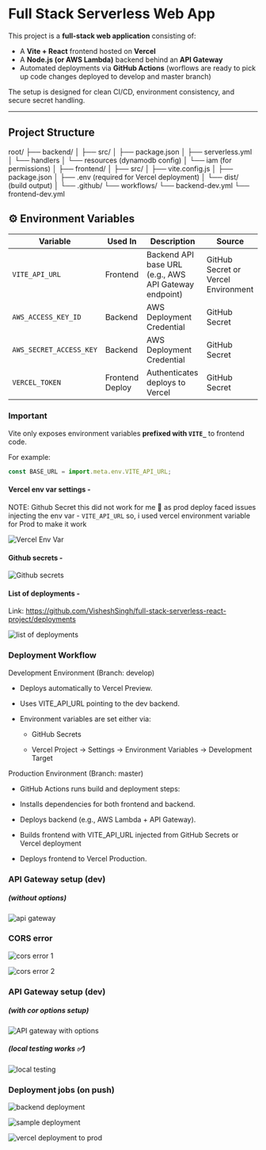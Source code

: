 # Full Stack Serverless Web App

This project is a **full-stack web application** consisting of:

- A **Vite + React** frontend hosted on **Vercel**
- A **Node.js (or AWS Lambda)** backend behind an **API Gateway**
- Automated deployments via **GitHub Actions** (worflows are ready to pick up code changes deployed to develop and master branch)

The setup is designed for clean CI/CD, environment consistency, and secure secret handling.

---

## Project Structure

root/
├── backend/
│ ├── src/
│ ├── package.json
│ ├── serverless.yml
│ └── handlers
│ └── resources (dynamodb config)
│ └── iam (for permissions)
│
├── frontend/
│ ├── src/
│ ├── vite.config.js
│ ├── package.json
│ ├── .env (required for Vercel deployment)
│ └── dist/ (build output)
│
└── .github/
└── workflows/
└── backend-dev.yml
└── frontend-dev.yml

## ⚙️ Environment Variables

| Variable                | Used In         | Description                                           | Source                              |
| ----------------------- | --------------- | ----------------------------------------------------- | ----------------------------------- |
| `VITE_API_URL`          | Frontend        | Backend API base URL (e.g., AWS API Gateway endpoint) | GitHub Secret or Vercel Environment |
| `AWS_ACCESS_KEY_ID`     | Backend         | AWS Deployment Credential                             | GitHub Secret                       |
| `AWS_SECRET_ACCESS_KEY` | Backend         | AWS Deployment Credential                             | GitHub Secret                       |
| `VERCEL_TOKEN`          | Frontend Deploy | Authenticates deploys to Vercel                       | GitHub Secret                       |

### Important

Vite only exposes environment variables **prefixed with `VITE_`** to frontend code.

For example:

```js
const BASE_URL = import.meta.env.VITE_API_URL;
```

#### Vercel env var settings -

NOTE: Github Secret this did not work for me 🤷 as prod deploy faced issues injecting the env var - `VITE_API_URL` so, i used vercel environment variable for Prod to make it work

![Vercel Env Var](frontend/static/VERCEL%20env%20vars.png)

#### Github secrets -

![Github secrets](frontend/static/github-secrets.png)

#### List of deployments -

Link: https://github.com/VisheshSingh/full-stack-serverless-react-project/deployments

![list of deployments](frontend/static/list%20of%20deployments.png)

### Deployment Workflow

Development Environment (Branch: develop)

- Deploys automatically to Vercel Preview.

- Uses VITE_API_URL pointing to the dev backend.

- Environment variables are set either via:

  - GitHub Secrets

  - Vercel Project → Settings → Environment Variables → Development Target

Production Environment (Branch: master)

- GitHub Actions runs build and deployment steps:

- Installs dependencies for both frontend and backend.

- Deploys backend (e.g., AWS Lambda + API Gateway).

- Builds frontend with VITE_API_URL injected from GitHub Secrets or Vercel deployment

- Deploys frontend to Vercel Production.

### API Gateway setup (dev)

##### (without options)

![api gateway](frontend/static/API%20gateway%20endpoints.png)

### CORS error

![cors error 1](<frontend/static/cors%20(2).png>)

![cors error 2](frontend/static/cors.png)

### API Gateway setup (dev)

##### (with cor options setup)

![API gateway with options](frontend/static/API%20gateway%20with%20options.png)

##### (local testing works ✅)

![local testing](frontend/static/local%20testing.png)

### Deployment jobs (on push)

![backend deployment](frontend/static/deploy%20on%20backend%20push.png)

![sample deployment](frontend/static/sample-deployment.png)

![vercel deployment to prod](frontend/static/vercel-deployment.png)
